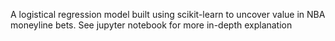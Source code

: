 A logistical regression model built using scikit-learn to uncover value in NBA moneyline bets. See jupyter notebook for more in-depth explanation

